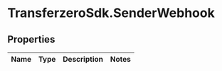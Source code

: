 # TransferzeroSdk.SenderWebhook

## Properties
Name | Type | Description | Notes
------------ | ------------- | ------------- | -------------


